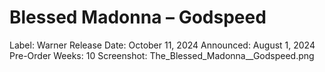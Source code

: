 # Blessed Madonna – Godspeed

Label: Warner
Release Date: October 11, 2024
Announced: August 1, 2024
Pre-Order Weeks: 10
Screenshot: The_Blessed_Madonna__Godspeed.png
